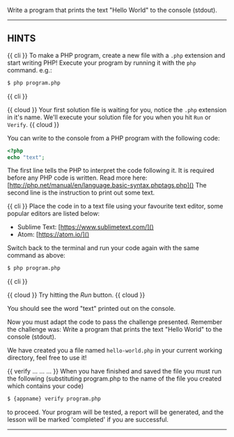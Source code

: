 Write a program that prints the text "Hello World" to the console (stdout).

----------------------------------------------------------------------
## HINTS
{{ cli }}
To make a PHP program, create a new file with a `.php` extension and start writing PHP! Execute your program by running it with the
`php` command. e.g.:

```sh
$ php program.php
```
{{ cli }}

{{ cloud }}
Your first solution file is waiting for you, notice the `.php` extension in it's name. We'll execute your solution file for you when you hit `Run` or `Verify`. 
{{ cloud }}

You can write to the console from a PHP program with the following code:

```php
<?php
echo "text";
```

The first line tells the PHP to interpret the code following it. It is required before any PHP code is written. Read more here: [http://php.net/manual/en/language.basic-syntax.phptags.php]()
The second line is the instruction to print out some text.

{{ cli }}
Place the code in to a text file using your favourite text editor, some popular editors are listed below:

* Sublime Text: [https://www.sublimetext.com/]()
* Atom: [https://atom.io/]()

Switch back to the terminal and run your code again with the same command as above:

```sh
$ php program.php
```
{{ cli }}

{{ cloud }}
Try hitting the *Run* button.
{{ cloud }}

[//]: # (TODO: Contextual words ??? e.g. console <-> browser)
You should see the word "text" printed out on the console.

Now you must adapt the code to pass the challenge presented. Remember the challenge was: Write a program that prints the text "Hello World" to the console (stdout).

We have created you a file named `hello-world.php` in your current working directory, feel free to use it!

[//]: # (TODO: Verify...)
{{ verify ... ... ... }}
When you have finished and saved the file you must run the following (substituting program.php to the name of the file you created which contains your code)

```sh
$ {appname} verify program.php
```

to proceed. Your program will be tested, a report will be generated, and the lesson will be marked 'completed' if you are successful.

----------------------------------------------------------------------
